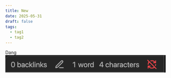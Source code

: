 ```yaml
---
title: New
date: 2025-05-31
draft: false
tags:
  - tag1
  - tag2
---
```

Dang
![Pasted image 20250531223951](/images/Pasted%20image%2020250531223951.png)
